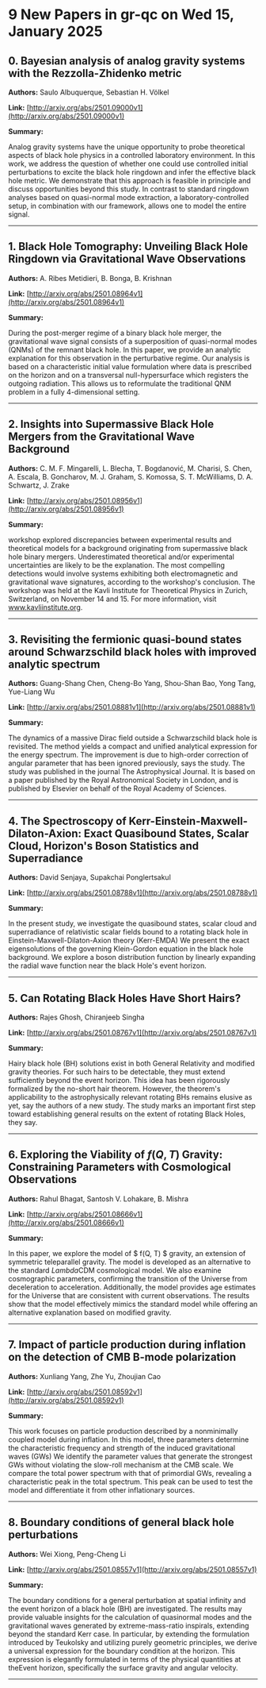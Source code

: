 # 9 New Papers in gr-qc on Wed 15, January 2025

## 0. Bayesian analysis of analog gravity systems with the Rezzolla-Zhidenko   metric

**Authors:** Saulo Albuquerque, Sebastian H. Völkel

**Link:** [http://arxiv.org/abs/2501.09000v1](http://arxiv.org/abs/2501.09000v1)

**Summary:**

Analog gravity systems have the unique opportunity to probe theoretical aspects of black hole physics in a controlled laboratory environment. In this work, we address the question of whether one could use controlled initial perturbations to excite the black hole ringdown and infer the effective black hole metric. We demonstrate that this approach is feasible in principle and discuss opportunities beyond this study. In contrast to standard ringdown analyses based on quasi-normal mode extraction, a laboratory-controlled setup, in combination with our framework, allows one to model the entire signal.

---

## 1. Black Hole Tomography: Unveiling Black Hole Ringdown via Gravitational   Wave Observations

**Authors:** A. Ribes Metidieri, B. Bonga, B. Krishnan

**Link:** [http://arxiv.org/abs/2501.08964v1](http://arxiv.org/abs/2501.08964v1)

**Summary:**

During the post-merger regime of a binary black hole merger, the gravitational wave signal consists of a superposition of quasi-normal modes (QNMs) of the remnant black hole. In this paper, we provide an analytic explanation for this observation in the perturbative regime. Our analysis is based on a characteristic initial value formulation where data is prescribed on the horizon and on a transversal null-hypersurface which registers the outgoing radiation. This allows us to reformulate the traditional QNM problem in a fully 4-dimensional setting.

---

## 2. Insights into Supermassive Black Hole Mergers from the Gravitational   Wave Background

**Authors:** C. M. F. Mingarelli, L. Blecha, T. Bogdanović, M. Charisi, S. Chen, A. Escala, B. Goncharov, M. J. Graham, S. Komossa, S. T. McWilliams, D. A. Schwartz, J. Zrake

**Link:** [http://arxiv.org/abs/2501.08956v1](http://arxiv.org/abs/2501.08956v1)

**Summary:**

 workshop explored discrepancies between experimental results and theoretical models for a background originating from supermassive black hole binary mergers. Underestimated theoretical and/or experimental uncertainties are likely to be the explanation. The most compelling detections would involve systems exhibiting both electromagnetic and gravitational wave signatures, according to the workshop's conclusion. The workshop was held at the Kavli Institute for Theoretical Physics in Zurich, Switzerland, on November 14 and 15. For more information, visit www.kavliinstitute.org.

---

## 3. Revisiting the fermionic quasi-bound states around Schwarzschild black   holes with improved analytic spectrum

**Authors:** Guang-Shang Chen, Cheng-Bo Yang, Shou-Shan Bao, Yong Tang, Yue-Liang Wu

**Link:** [http://arxiv.org/abs/2501.08881v1](http://arxiv.org/abs/2501.08881v1)

**Summary:**

The dynamics of a massive Dirac field outside a Schwarzschild black hole is revisited. The method yields a compact and unified analytical expression for the energy spectrum. The improvement is due to high-order correction of angular parameter that has been ignored previously, says the study. The study was published in the journal The Astrophysical Journal. It is based on a paper published by the Royal Astronomical Society in London, and is published by Elsevier on behalf of the Royal Academy of Sciences.

---

## 4. The Spectroscopy of Kerr-Einstein-Maxwell-Dilaton-Axion: Exact   Quasibound States, Scalar Cloud, Horizon's Boson Statistics and Superradiance

**Authors:** David Senjaya, Supakchai Ponglertsakul

**Link:** [http://arxiv.org/abs/2501.08788v1](http://arxiv.org/abs/2501.08788v1)

**Summary:**

In the present study, we investigate the quasibound states, scalar cloud and superradiance of relativistic scalar fields bound to a rotating black hole in Einstein-Maxwell-Dilaton-Axion theory (Kerr-EMDA) We present the exact eigensolutions of the governing Klein-Gordon equation in the black hole background. We explore a boson distribution function by linearly expanding the radial wave function near the black Hole's event horizon.

---

## 5. Can Rotating Black Holes Have Short Hairs?

**Authors:** Rajes Ghosh, Chiranjeeb Singha

**Link:** [http://arxiv.org/abs/2501.08767v1](http://arxiv.org/abs/2501.08767v1)

**Summary:**

Hairy black hole (BH) solutions exist in both General Relativity and modified gravity theories. For such hairs to be detectable, they must extend sufficiently beyond the event horizon. This idea has been rigorously formalized by the no-short hair theorem. However, the theorem's applicability to the astrophysically relevant rotating BHs remains elusive as yet, say the authors of a new study. The study marks an important first step toward establishing general results on the extent of rotating Black Holes, they say.

---

## 6. Exploring the Viability of $f(Q, T)$ Gravity: Constraining Parameters   with Cosmological Observations

**Authors:** Rahul Bhagat, Santosh V. Lohakare, B. Mishra

**Link:** [http://arxiv.org/abs/2501.08666v1](http://arxiv.org/abs/2501.08666v1)

**Summary:**

In this paper, we explore the model of $ f(Q, T) $ gravity, an extension of symmetric teleparallel gravity. The model is developed as an alternative to the standard $Lambda$CDM cosmological model. We also examine cosmographic parameters, confirming the transition of the Universe from deceleration to acceleration. Additionally, the model provides age estimates for the Universe that are consistent with current observations. The results show that the model effectively mimics the standard model while offering an alternative explanation based on modified gravity.

---

## 7. Impact of particle production during inflation on the detection of CMB   B-mode polarization

**Authors:** Xunliang Yang, Zhe Yu, Zhoujian Cao

**Link:** [http://arxiv.org/abs/2501.08592v1](http://arxiv.org/abs/2501.08592v1)

**Summary:**

This work focuses on particle production described by a nonminimally coupled model during inflation. In this model, three parameters determine the characteristic frequency and strength of the induced gravitational waves (GWs) We identify the parameter values that generate the strongest GWs without violating the slow-roll mechanism at the CMB scale. We compare the total power spectrum with that of primordial GWs, revealing a characteristic peak in the total spectrum. This peak can be used to test the model and differentiate it from other inflationary sources.

---

## 8. Boundary conditions of general black hole perturbations

**Authors:** Wei Xiong, Peng-Cheng Li

**Link:** [http://arxiv.org/abs/2501.08557v1](http://arxiv.org/abs/2501.08557v1)

**Summary:**

The boundary conditions for a general perturbation at spatial infinity and the event horizon of a black hole (BH) are investigated. The results may provide valuable insights for the calculation of quasinormal modes and the gravitational waves generated by extreme-mass-ratio inspirals, extending beyond the standard Kerr case. In particular, by extending the formulation introduced by Teukolsky and utilizing purely geometric principles, we derive a universal expression for the boundary condition at the horizon. This expression is elegantly formulated in terms of the physical quantities at theEvent horizon, specifically the surface gravity and angular velocity.

---


